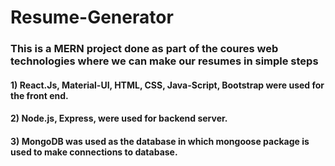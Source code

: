 # Resume-Generator
### This is a MERN project done as part of the coures web technologies where we can make our resumes in simple steps
#### 1) React.Js, Material-UI, HTML, CSS, Java-Script, Bootstrap were used for the front end.
#### 2) Node.js, Express, were used for backend server.
#### 3) MongoDB was used as the database in which mongoose package is used to make connections to database.
